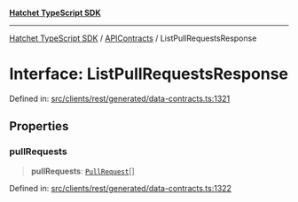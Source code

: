 [**Hatchet TypeScript SDK**](../../../../README.md)

***

[Hatchet TypeScript SDK](../../../../README.md) / [APIContracts](../README.md) / ListPullRequestsResponse

# Interface: ListPullRequestsResponse

Defined in: [src/clients/rest/generated/data-contracts.ts:1321](https://github.com/hatchet-dev/hatchet/blob/0288a24f2e9f14787135b399bd47182f4d1260d9/sdks/typescript/src/clients/rest/generated/data-contracts.ts#L1321)

## Properties

### pullRequests

> **pullRequests**: [`PullRequest`](PullRequest.md)[]

Defined in: [src/clients/rest/generated/data-contracts.ts:1322](https://github.com/hatchet-dev/hatchet/blob/0288a24f2e9f14787135b399bd47182f4d1260d9/sdks/typescript/src/clients/rest/generated/data-contracts.ts#L1322)
